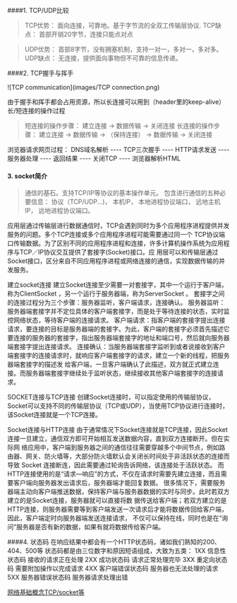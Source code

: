 ####1. TCP/UDP比较

> TCP优势： 面向连接，可靠地。基于字节流的全双工传输层协议.
TCP缺点： 首部开销20字节，连接只能点对点
   
    
> UDP优势： 首部8字节，没有拥塞机制，支持一对一，多对一，多对多。
UDP缺点： 无连接，提供面向事物但不可靠的信息传递。

####2. TCP握手与挥手

![TCP communication](images/TCP connection.png)


由于握手和挥手都会占用资源，所以长连接可以用到（header里的keep-alive）
长/短连接的操作过程
> 短连接的操作步骤：
建立连接 -> 数据传输 -> 关闭连接
长连接的操作步骤：
建立连接 -> 数据传输 -> （保持连接） -> 数据传输 -> 关闭连接

浏览器请求网页过程：
DNS域名解析 ---- TCP三次握手 ---- HTTP请求发送 ---- 服务器处理 ---- 返回结果 ---- 关闭TCP ---- 浏览器解析HTML

#### 3. socket简介
> 通信的基石。支持TCP/IP等协议的基本操作单元。
包含进行通信的五种必要信息： 协议（TCP/UDP...)， 本机IP， 本地进程协议端口， 远地主机IP， 远地进程协议端口。

应用层通过传输层进行数据通信时，TCP会遇到同时为多个应用程序进程提供并发服务的问题。多个TCP连接或多个应用程序进程可能需要通过同一个 TCP协议端口传输数据。为了区别不同的应用程序进程和连接，许多计算机操作系统为应用程序与TCP／IP协议交互提供了套接字(Socket)接口。应 用层可以和传输层通过Socket接口，区分来自不同应用程序进程或网络连接的通信，实现数据传输的并发服务。

建立socket连接
建立Socket连接至少需要一对套接字，其中一个运行于客户端，称为ClientSocket ，另一个运行于服务器端，称为ServerSocket 。
套接字之间的连接过程分为三个步骤：服务器监听，客户端请求，连接确认。
服务器监听：服务器端套接字并不定位具体的客户端套接字，而是处于等待连接的状态，实时监控网络状态，等待客户端的连接请求。
客户端请求：指客户端的套接字提出连接请求，要连接的目标是服务器端的套接字。为此，客户端的套接字必须首先描述它要连接的服务器的套接字，指出服务器端套接字的地址和端口号，然后就向服务器端套接字提出连接请求。
连接确认：当服务器端套接字监听到或者说接收到客户端套接字的连接请求时，就响应客户端套接字的请求，建立一个新的线程，把服务器端套接字的描述发 给客户端，一旦客户端确认了此描述，双方就正式建立连接。而服务器端套接字继续处于监听状态，继续接收其他客户端套接字的连接请求。

SOCKET连接与TCP连接
创建Socket连接时，可以指定使用的传输层协议，Socket可以支持不同的传输层协议（TCP或UDP），当使用TCP协议进行连接时，该Socket连接就是一个TCP连接。

Socket连接与HTTP连接
由于通常情况下Socket连接就是TCP连接，因此Socket连接一旦建立，通信双方即可开始相互发送数据内容，直到双方连接断开。但在实际网 络应用中，客户端到服务器之间的通信往往需要穿越多个中间节点，例如路由器、网关、防火墙等，大部分防火墙默认会关闭长时间处于非活跃状态的连接而导致 Socket 连接断连，因此需要通过轮询告诉网络，该连接处于活跃状态。
而HTTP连接使用的是“请求—响应”的方式，不仅在请求时需要先建立连接，而且需要客户端向服务器发出请求后，服务器端才能回复数据。
很多情况下，需要服务器端主动向客户端推送数据，保持客户端与服务器数据的实时与同步。此时若双方建立的是Socket连接，服务器就可以直接将数 据传送给客户端；若双方建立的是HTTP连接，则服务器需要等到客户端发送一次请求后才能将数据传回给客户端，因此，客户端定时向服务器端发送连接请求， 不仅可以保持在线，同时也是在“询问”服务器是否有新的数据，如果有就将数据传给客户端。

####4. 状态码
在响应结果中都会有一个HTTP状态码，诸如我们熟知的200、404、500等
状态码都是由三位数字和原因短语组成，大致为五类：
1XX 信息性状态码 接收的请求正在处理
2XX 成功状态码 请求正常处理完毕
3XX 重定向状态码 需要附加操作以完成请求
4XX 客户端错误状态码 服务器也无法处理的请求
5XX 服务器错误状态码 服务器请求处理出错

[网络基础概念TCP/socket等](https://github.com/jawil/blog/issues/14)
